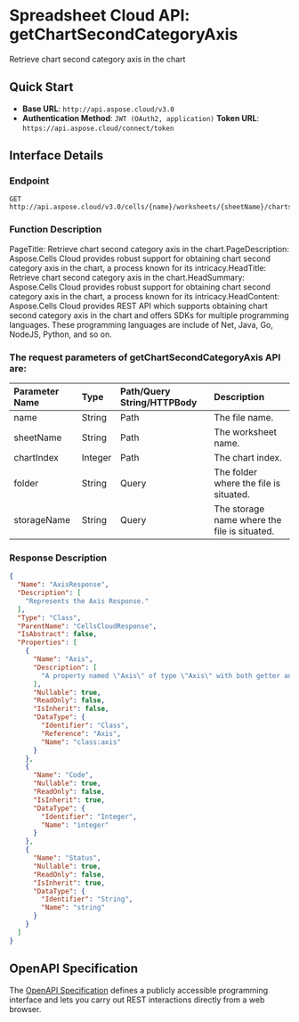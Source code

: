 # **Spreadsheet Cloud API: getChartSecondCategoryAxis**

Retrieve chart second category axis in the chart 


## **Quick Start**

- **Base URL**: `http://api.aspose.cloud/v3.0`
- **Authentication Method**: `JWT (OAuth2, application)`  **Token URL**: `https://api.aspose.cloud/connect/token`
## **Interface Details**

### **Endpoint** 

```
GET http://api.aspose.cloud/v3.0/cells/{name}/worksheets/{sheetName}/charts/{chartIndex}/secondcategoryaxis
```
### **Function Description**
PageTitle: Retrieve chart second category axis in the chart.PageDescription: Aspose.Cells Cloud provides robust support for obtaining chart second category axis in the chart, a process known for its intricacy.HeadTitle: Retrieve chart second category axis in the chart.HeadSummary: Aspose.Cells Cloud provides robust support for obtaining chart second category axis in the chart, a process known for its intricacy.HeadContent: Aspose.Cells Cloud provides REST API which supports obtaining chart second category axis in the chart and offers SDKs for multiple programming languages. These programming languages are include of Net, Java, Go, NodeJS, Python, and so on.

### The request parameters of **getChartSecondCategoryAxis** API are: 

| Parameter Name | Type | Path/Query String/HTTPBody | Description | 
| :- | :- | :- |:- | 
|name|String|Path|The file name.|
|sheetName|String|Path|The worksheet name.|
|chartIndex|Integer|Path|The chart index.|
|folder|String|Query|The folder where the file is situated.|
|storageName|String|Query|The storage name where the file is situated.|

### **Response Description**
```json
{
  "Name": "AxisResponse",
  "Description": [
    "Represents the Axis Response."
  ],
  "Type": "Class",
  "ParentName": "CellsCloudResponse",
  "IsAbstract": false,
  "Properties": [
    {
      "Name": "Axis",
      "Description": [
        "A property named \"Axis\" of type \"Axis\" with both getter and setter methods is present in the class."
      ],
      "Nullable": true,
      "ReadOnly": false,
      "IsInherit": false,
      "DataType": {
        "Identifier": "Class",
        "Reference": "Axis",
        "Name": "class:axis"
      }
    },
    {
      "Name": "Code",
      "Nullable": true,
      "ReadOnly": false,
      "IsInherit": true,
      "DataType": {
        "Identifier": "Integer",
        "Name": "integer"
      }
    },
    {
      "Name": "Status",
      "Nullable": true,
      "ReadOnly": false,
      "IsInherit": true,
      "DataType": {
        "Identifier": "String",
        "Name": "string"
      }
    }
  ]
}
```


## OpenAPI Specification

The [OpenAPI Specification](https://reference.aspose.cloud/cells/#/ChartsController/GetChartSecondCategoryAxis) defines a publicly accessible programming interface and lets you carry out REST interactions directly from a web browser.

